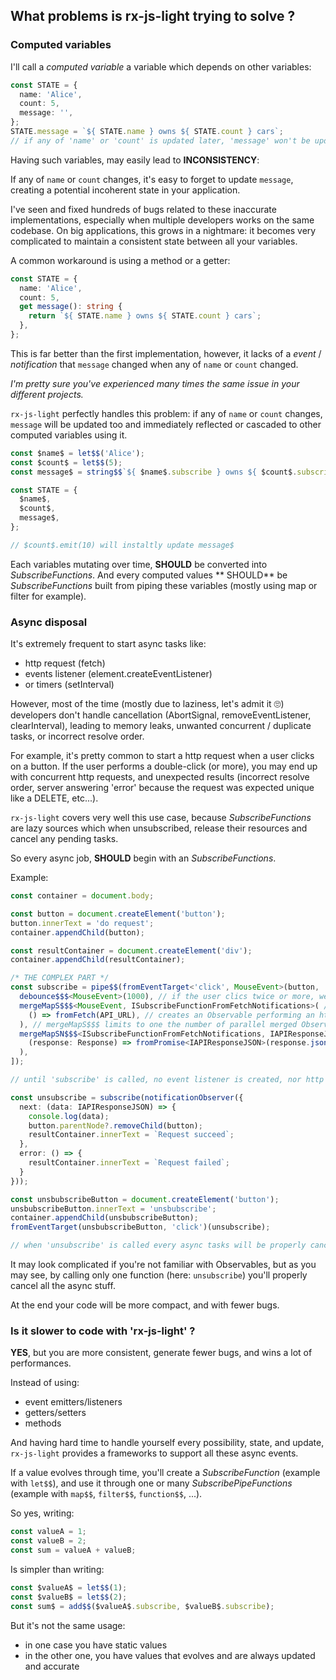 ## What problems is rx-js-light trying to solve ?

### Computed variables

I'll call a *computed variable* a variable which depends on other variables:

```ts
const STATE = {
  name: 'Alice',
  count: 5,
  message: '',
};
STATE.message = `${ STATE.name } owns ${ STATE.count } cars`;
// if any of 'name' or 'count' is updated later, 'message' won't be updated
````

Having such variables, may easily lead to **INCONSISTENCY**:

If any of `name` or `count` changes, it's easy to forget to update `message`, creating a potential incoherent state in
your application.

I've seen and fixed hundreds of bugs related to these inaccurate implementations, especially when multiple developers
works on the same codebase. On big applications, this grows in a nightmare:
it becomes very complicated to maintain a consistent state between all your variables.

A common workaround is using a method or a getter:

```ts
const STATE = {
  name: 'Alice',
  count: 5,
  get message(): string {
    return `${ STATE.name } owns ${ STATE.count } cars`;
  },
};
```

This is far better than the first implementation, however, it lacks of a *event* / *notification* that `message`
changed when any of `name` or `count` changed.

*I'm pretty sure you've experienced many times the same issue in your different projects.*

`rx-js-light` perfectly handles this problem: if any of `name` or `count` changes, `message` will be updated too and
immediately reflected or cascaded to other computed variables using it.

```ts
const $name$ = let$$('Alice');
const $count$ = let$$(5);
const message$ = string$$`${ $name$.subscribe } owns ${ $count$.subscribe } cars`;

const STATE = {
  $name$,
  $count$,
  message$,
};

// $count$.emit(10) will instaltly update message$ 
```

Each variables mutating over time, **SHOULD** be converted into *SubscribeFunctions*. And every computed values **
SHOULD** be *SubscribeFunctions* built from piping these variables (mostly using map or filter for example).

### Async disposal

It's extremely frequent to start async tasks like:

- http request (fetch)
- events listener (element.createEventListener)
- or timers (setInterval)

However, most of the time (mostly due to laziness, let's admit it 🙄) developers don't handle cancellation (AbortSignal,
removeEventListener, clearInterval), leading to memory leaks, unwanted concurrent / duplicate tasks, or incorrect
resolve order.

For example, it's pretty common to start a http request when a user clicks on a button. If the user performs a
double-click (or more), you may end up with concurrent http requests, and unexpected results
(incorrect resolve order, server answering 'error' because the request was expected unique like a DELETE, etc...).

`rx-js-light` covers very well this use case, because *SubscribeFunctions* are lazy sources which when unsubscribed,
release their resources and cancel any pending tasks.

So every async job, **SHOULD** begin with an *SubscribeFunctions*.

Example:

```ts
const container = document.body;

const button = document.createElement('button');
button.innerText = 'do request';
container.appendChild(button);

const resultContainer = document.createElement('div');
container.appendChild(resultContainer);

/* THE COMPLEX PART */
const subscribe = pipe$$(fromEventTarget<'click', MouseEvent>(button, 'click'), [ // creates an observable listening for 'click' on 'button'
  debounce$$$<MouseEvent>(1000), // if the user clics twice or more, we only keep the last event for a period of 1000ms
  mergeMapS$$$<MouseEvent, ISubscribeFunctionFromFetchNotifications>( // maps incoming values and converts an Observable of Observables into a lower order Observable
    () => fromFetch(API_URL), // creates an Observable performing an http request using the fetch API
  ), // mergeMapS$$$ limits to one the number of parallel merged Observables (optimization => cancels previous request, if any)
  mergeMapSN$$$<ISubscribeFunctionFromFetchNotifications, IAPIResponseJSON>( // same as mergeMap but works with notifications instead
    (response: Response) => fromPromise<IAPIResponseJSON>(response.json()), // creates an Observable from a Promise
  ),
]);

// until 'subscribe' is called, no event listener is created, nor http calls

const unsubscribe = subscribe(notificationObserver({
  next: (data: IAPIResponseJSON) => {
    console.log(data);
    button.parentNode?.removeChild(button);
    resultContainer.innerText = `Request succeed`;
  },
  error: () => {
    resultContainer.innerText = `Request failed`;
  }
}));

const unsbubscribeButton = document.createElement('button');
unsbubscribeButton.innerText = 'unsbubscribe';
container.appendChild(unsbubscribeButton);
fromEventTarget(unsbubscribeButton, 'click')(unsubscribe);

// when 'unsubscribe' is called every async tasks will be properly cancelled (any pending requests, event listener removed, etc...)
```

It may look complicated if you're not familiar with Observables, but as you may see, by calling only one function
(here: `unsubscribe`) you'll properly cancel all the async stuff.

At the end your code will be more compact, and with fewer bugs.

### Is it slower to code with 'rx-js-light' ?

**YES**, but you are more consistent, generate fewer bugs, and wins a lot of performances.

Instead of using:

- event emitters/listeners
- getters/setters
- methods

And having hard time to handle yourself every possibility, state, and update,
`rx-js-light` provides a frameworks to support all these async events.

If a value evolves through time, you'll create a *SubscribeFunction* (example with `let$$`), and use it through one or
many *SubscribePipeFunctions* (example with `map$$`, `filter$$`, `function$$`, ...).

So yes, writing:

```ts
const valueA = 1;
const valueB = 2;
const sum = valueA + valueB;

```

Is simpler than writing:

```ts
const $valueA$ = let$$(1);
const $valueB$ = let$$(2);
const sum$ = add$$($valueA$.subscribe, $valueB$.subscribe);
```

But it's not the same usage:

- in one case you have static values
- in the other one, you have values that evolves and are always updated and accurate

